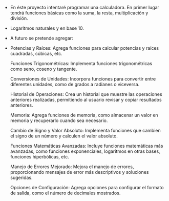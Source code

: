 - En éste proyecto intentaré programar una calculadora. En primer lugar tendrá funciones básicas como la suma, la resta, multiplicación y división.
- Logaritmos naturales y en base 10.
- A futuro se pretende agregar:
- Potencias y Raíces:
    Agrega funciones para calcular potencias y raíces cuadradas, cúbicas, etc.

    Funciones Trigonométricas:
    Implementa funciones trigonométricas como seno, coseno y tangente.

    Conversiones de Unidades:
    Incorpora funciones para convertir entre diferentes unidades, como de grados a radianes o viceversa.

    Historial de Operaciones:
    Crea un historial que muestre las operaciones anteriores realizadas,
    permitiendo al usuario revisar y copiar resultados anteriores.

    Memoria:
    Agrega funciones de memoria, como almacenar un valor en memoria y recuperarlo cuando sea necesario.

    Cambio de Signo y Valor Absoluto:
    Implementa funciones que cambien el signo de un número y calculen el valor absoluto.

    Funciones Matemáticas Avanzadas:
    Incluye funciones matemáticas más avanzadas, como funciones exponenciales,
    logaritmos en otras bases, funciones hiperbólicas, etc.

    Manejo de Errores Mejorado:
    Mejora el manejo de errores, proporcionando mensajes de error más descriptivos y soluciones sugeridas.

    Opciones de Configuración:
    Agrega opciones para configurar el formato de salida, como el número de decimales mostrados.
